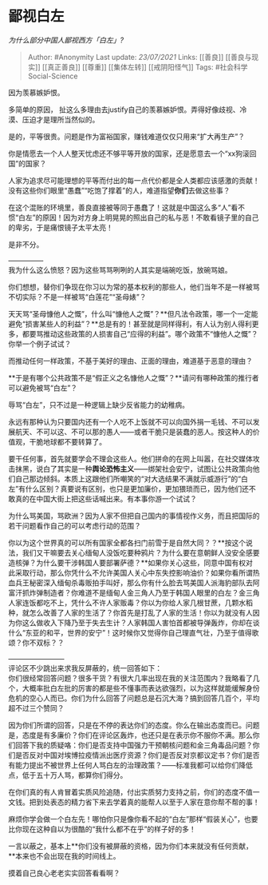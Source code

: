 # 鄙视白左
*为什么部分中国人鄙视西方「白左」?*

> Author: #Anonymity
Last update: *23/07/2021* 
Links: [[善良]] [[善良与现实]] [[真正善良]] [[尊重]] [[集体左转]] [[戒阴阳怪气]]
Tags: #社会科学Social-Science  

 
因为羡慕嫉妒恨。

多简单的原因， 扯这么多理由去justify自己的羡慕嫉妒恨。弄得好像歧视、冷漠、压迫才是理所当然似的。

是的，平等很贵。问题是作为富裕国家，赚钱难道仅仅只用来“扩大再生产”？

你是情愿去一个人人整天忧虑还不够平等开放的国家，还是愿意去一个“xx狗滚回国”的国家？

人家为追求尽可能理想的平等而付出的每一点代价都是全人类都应该感激的贡献！没有这些你们眼里“愚蠢”“吃饱了撑着”的人，难道指望**你们**去做这些事？

在这个混账的环境里，善良直接被等同于愚蠢了！这就是中国这么多“人”看不惯“白左”的原因！因为对方身上明晃晃的照出自己的私与恶！不敢看镜子里的自己的卑劣，于是痛恨镜子太平太亮！

是非不分。

  
—————  
我为什么这么愤怒？因为这些骂骂咧咧的人其实是端碗吃饭，放碗骂娘。

  
你们想想，替你们争现在你习以为常的基本权利的那些人，他们当年不是一样被骂不切实际？不是一样被骂“白莲花”“圣母婊”？

  
天天骂“圣母慷他人之慨”，什么叫“慷他人之慨”？**但凡法令政策，哪一个一定能避免“损害某些人的利益”？**总是有的！甚至就是同样得利，有人认为别人得利更多，都要骂推动这些政策的人损害自己“应得的利益”。哪个政策不“慷他人之慨”？你举一个例子试试？

而推动任何一样政策，不基于美好的理由、正面的理由，难道基于恶意的理由？

**于是有哪个公共政策不是“假正义之名慷他人之慨”？**请问有哪种政策的推行者可以避免被骂“白左”？

辱骂“白左”，只不过是一种逻辑上缺少反省能力的幼稚病。

永远有那种认为只要国内还有一个人吃不上饭就不可以向国外捐一毛钱、不可以发展航天、不可以这、不可以那的愚人——或者干脆只是装蠢的恶人。按这种人的价值观，干脆地球都不要转算了。

要干任何事，首先就要学会不理会这些人。他们拼命的在网上叫嚣，在社交媒体攻击抹黑，说白了其实是一种**舆论恐怖主义**——绑架社会安宁，试图让公共政策向他们自己那边倾斜。本质上这跟他们所嘲笑的“对大选结果不满就示威游行”的“白左”有什么区别？真要说有区别，也只是更加廉价，更加猥琐而已，因为他们还不敢真的在中国大街上把这些话喊出来。有本事你游一个试试？

为什么骂美国，骂欧洲？因为人家不但把自己国内的事情视作义务，而且把国际的若干问题看作自己的可以考虑行动的范围？

你以为这个世界真的可以所有国家全都各扫门前雪于是自然大同？？**按这个说法，我们又干嘛要去关心缅甸人没饭吃要种鸦片？为什么要在意朝鲜人没安全感要造核弹？为什么要干涉韩国人要部署萨德？**如果你关心这些，同意中国有权对此采取行动，那么你凭什么不允许美国人关心中东失控影响油价？如果你看所谓热血兵王秘密深入缅甸杀毒贩拍手叫好，那么你有什么脸去骂美国人派海豹部队去阿富汗抓炸弹制造者？你难道不是缅甸人金三角人乃至于韩国人眼里的白左？金三角人家连饭都吃不上，凭什么不许人家贩毒？你以为你给人家几根甘蔗，几颗水稻种，就怎么改善了人家的生活了？你首先是打乱了人家的生活！你以为就没有人因为你这么做收入下降乃至于失去生计？人家韩国人害怕首都被导弹轰炸，你却在谈什么“东亚的和平，世界的安宁”！这时候你又觉得你自己理直气壮，乃至于值得歌颂？你不双标？？

  
————————  
评论区不少跳出来求我反屏蔽的，统一回答如下：  
你们很经常回答问题？很多干货？有很大几率出现在我的关注范围内？我略看了几个，大概率批白左批的厉害的都是些不懂事而表达欲强烈，以为这样就能缓解身份危机的空心人而已。你们为什么回答了问题总是石沉大海？搞到回答几百个，平均超不过三个赞同？

因为你们所谓的回答，只是在不停的表达你们的态度。你么在输出态度而已。问题是，态度是有多廉价？你们在评论区轰炸，也还只是在表示你不服你不满。那么你们回答下我的质疑咯：你们是否支持中国强力干预朝核问题和金三角毒品问题？你们是否反对中国对埃博拉疫情派出医疗资源？你们是否反对京都议定书？你们是否有能力提出不被世界上任何人骂白左的治理政策？——标准我都可以给你们降低点，低于五十万人骂，都算你们得分。

在你们真的有人肯冒着实质风险追随，付出实质努力支持之前，你们的态度不值一文钱。把到处表态的精力省下来去学着真的能帮人以至于人家在意你帮不帮的事！

麻烦你学会做一个白左先！哪怕你只是像你看不起的“白左”那样“假装关心”，也要比你现在这种自以为很酷的“我什么都不在乎”的样子好的多！

一言以蔽之，基本上**你们没有被屏蔽的资格，因为你们本来就没有任何贡献，**本来也不会出现在我的时间线上。

  


摸着自己良心老老实实回答看看啊？



